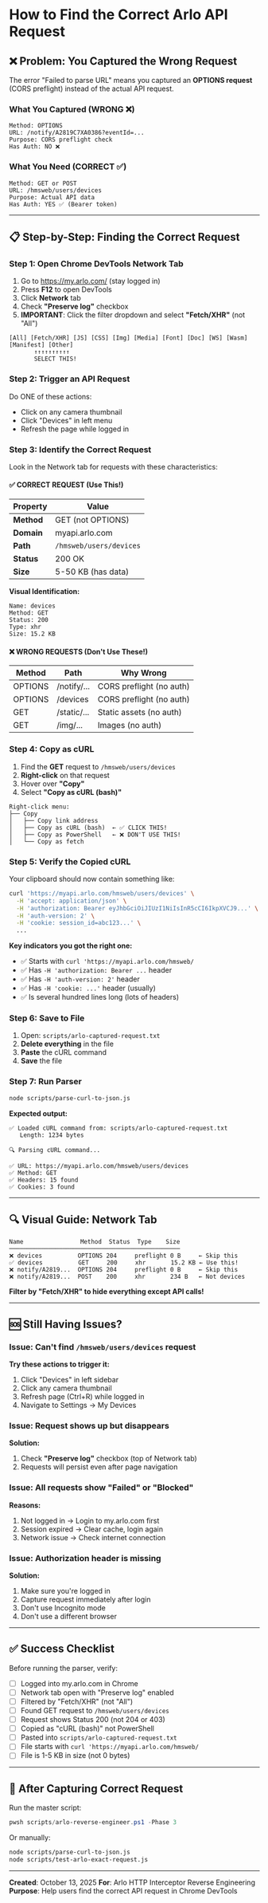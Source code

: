 # How to Find the Correct Arlo API Request

## ❌ Problem: You Captured the Wrong Request

The error "Failed to parse URL" means you captured an **OPTIONS request** (CORS preflight) instead of the actual API request.

### What You Captured (WRONG ❌)

```
Method: OPTIONS
URL: /notify/A2819C7XA0386?eventId=...
Purpose: CORS preflight check
Has Auth: NO ❌
```

### What You Need (CORRECT ✅)

```
Method: GET or POST
URL: /hmsweb/users/devices
Purpose: Actual API data
Has Auth: YES ✅ (Bearer token)
```

---

## 📋 Step-by-Step: Finding the Correct Request

### Step 1: Open Chrome DevTools Network Tab

1. Go to https://my.arlo.com/ (stay logged in)
2. Press **F12** to open DevTools
3. Click **Network** tab
4. Check **"Preserve log"** checkbox
5. **IMPORTANT**: Click the filter dropdown and select **"Fetch/XHR"** (not "All")

```
[All] [Fetch/XHR] [JS] [CSS] [Img] [Media] [Font] [Doc] [WS] [Wasm] [Manifest] [Other]
       ↑↑↑↑↑↑↑↑↑↑
       SELECT THIS!
```

### Step 2: Trigger an API Request

Do ONE of these actions:

- Click on any camera thumbnail
- Click "Devices" in left menu
- Refresh the page while logged in

### Step 3: Identify the Correct Request

Look in the Network tab for requests with these characteristics:

#### ✅ CORRECT REQUEST (Use This!)

| Property   | Value                   |
| ---------- | ----------------------- |
| **Method** | GET (not OPTIONS)       |
| **Domain** | myapi.arlo.com          |
| **Path**   | `/hmsweb/users/devices` |
| **Status** | 200 OK                  |
| **Size**   | 5-50 KB (has data)      |

**Visual Identification:**

```
Name: devices
Method: GET
Status: 200
Type: xhr
Size: 15.2 KB
```

#### ❌ WRONG REQUESTS (Don't Use These!)

| Method  | Path        | Why Wrong                |
| ------- | ----------- | ------------------------ |
| OPTIONS | /notify/... | CORS preflight (no auth) |
| OPTIONS | /devices    | CORS preflight (no auth) |
| GET     | /static/... | Static assets (no auth)  |
| GET     | /img/...    | Images (no auth)         |

### Step 4: Copy as cURL

1. Find the **GET** request to `/hmsweb/users/devices`
2. **Right-click** on that request
3. Hover over **"Copy"**
4. Select **"Copy as cURL (bash)"**

```
Right-click menu:
├── Copy
│   ├── Copy link address
│   ├── Copy as cURL (bash)  ← ✅ CLICK THIS!
│   ├── Copy as PowerShell   ← ❌ DON'T USE THIS!
│   └── Copy as fetch
```

### Step 5: Verify the Copied cURL

Your clipboard should now contain something like:

```bash
curl 'https://myapi.arlo.com/hmsweb/users/devices' \
  -H 'accept: application/json' \
  -H 'authorization: Bearer eyJhbGciOiJIUzI1NiIsInR5cCI6IkpXVCJ9...' \
  -H 'auth-version: 2' \
  -H 'cookie: session_id=abc123...' \
  ...
```

**Key indicators you got the right one:**

- ✅ Starts with `curl 'https://myapi.arlo.com/hmsweb/`
- ✅ Has `-H 'authorization: Bearer ...` header
- ✅ Has `-H 'auth-version: 2'` header
- ✅ Has `-H 'cookie: ...'` header (usually)
- ✅ Is several hundred lines long (lots of headers)

### Step 6: Save to File

1. Open: `scripts/arlo-captured-request.txt`
2. **Delete everything** in the file
3. **Paste** the cURL command
4. **Save** the file

### Step 7: Run Parser

```bash
node scripts/parse-curl-to-json.js
```

**Expected output:**

```
✅ Loaded cURL command from: scripts/arlo-captured-request.txt
   Length: 1234 bytes

🔍 Parsing cURL command...

✅ URL: https://myapi.arlo.com/hmsweb/users/devices
✅ Method: GET
✅ Headers: 15 found
✅ Cookies: 3 found
```

---

## 🔍 Visual Guide: Network Tab

```
Name                Method  Status  Type    Size
────────────────────────────────────────────────
❌ devices          OPTIONS 204     preflight 0 B     ← Skip this
✅ devices          GET     200     xhr       15.2 KB ← Use this!
❌ notify/A2819...  OPTIONS 204     preflight 0 B     ← Skip this
❌ notify/A2819...  POST    200     xhr       234 B   ← Not devices
```

**Filter by "Fetch/XHR" to hide everything except API calls!**

---

## 🆘 Still Having Issues?

### Issue: Can't find `/hmsweb/users/devices` request

**Try these actions to trigger it:**

1. Click "Devices" in left sidebar
2. Click any camera thumbnail
3. Refresh page (Ctrl+R) while logged in
4. Navigate to Settings → My Devices

### Issue: Request shows up but disappears

**Solution:**

1. Check **"Preserve log"** checkbox (top of Network tab)
2. Requests will persist even after page navigation

### Issue: All requests show "Failed" or "Blocked"

**Reasons:**

1. Not logged in → Login to my.arlo.com first
2. Session expired → Clear cache, login again
3. Network issue → Check internet connection

### Issue: Authorization header is missing

**Solution:**

1. Make sure you're logged in
2. Capture request immediately after login
3. Don't use Incognito mode
4. Don't use a different browser

---

## ✅ Success Checklist

Before running the parser, verify:

- [ ] Logged into my.arlo.com in Chrome
- [ ] Network tab open with "Preserve log" enabled
- [ ] Filtered by "Fetch/XHR" (not "All")
- [ ] Found GET request to `/hmsweb/users/devices`
- [ ] Request shows Status 200 (not 204 or 403)
- [ ] Copied as "cURL (bash)" not PowerShell
- [ ] Pasted into `scripts/arlo-captured-request.txt`
- [ ] File starts with `curl 'https://myapi.arlo.com/hmsweb/`
- [ ] File is 1-5 KB in size (not 0 bytes)

---

## 🚀 After Capturing Correct Request

Run the master script:

```powershell
pwsh scripts/arlo-reverse-engineer.ps1 -Phase 3
```

Or manually:

```bash
node scripts/parse-curl-to-json.js
node scripts/test-arlo-exact-request.js
```

---

**Created**: October 13, 2025
**For**: Arlo HTTP Interceptor Reverse Engineering
**Purpose**: Help users find the correct API request in Chrome DevTools
